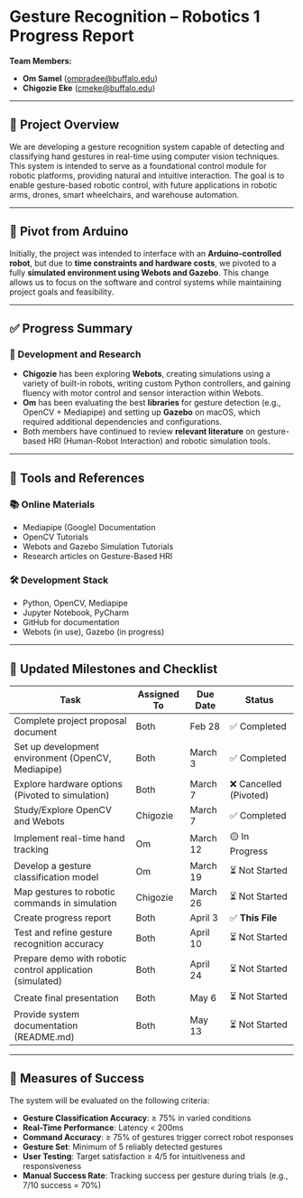 # Gesture Recognition – Robotics 1 Progress Report  
**Team Members:**  
- **Om Samel** (ompradee@buffalo.edu)  
- **Chigozie Eke** (cmeke@buffalo.edu)  

---

## 🧠 Project Overview  
We are developing a gesture recognition system capable of detecting and classifying hand gestures in real-time using computer vision techniques. This system is intended to serve as a foundational control module for robotic platforms, providing natural and intuitive interaction. The goal is to enable gesture-based robotic control, with future applications in robotic arms, drones, smart wheelchairs, and warehouse automation.

---

## 🔄 Pivot from Arduino  
Initially, the project was intended to interface with an **Arduino-controlled robot**, but due to **time constraints and hardware costs**, we pivoted to a fully **simulated environment using Webots and Gazebo**. This change allows us to focus on the software and control systems while maintaining project goals and feasibility.

---

## ✅ Progress Summary

### 🔧 Development and Research
- **Chigozie** has been exploring **Webots**, creating simulations using a variety of built-in robots, writing custom Python controllers, and gaining fluency with motor control and sensor interaction within Webots.
- **Om** has been evaluating the best **libraries** for gesture detection (e.g., OpenCV + Mediapipe) and setting up **Gazebo** on macOS, which required additional dependencies and configurations.
- Both members have continued to review **relevant literature** on gesture-based HRI (Human-Robot Interaction) and robotic simulation tools.

---

## 🧰 Tools and References

### 📚 Online Materials
- Mediapipe (Google) Documentation  
- OpenCV Tutorials  
- Webots and Gazebo Simulation Tutorials  
- Research articles on Gesture-Based HRI

### 🛠️ Development Stack
- Python, OpenCV, Mediapipe  
- Jupyter Notebook, PyCharm  
- GitHub for documentation  
- Webots (in use), Gazebo (in progress)  

---

## 📅 Updated Milestones and Checklist

| **Task**                                                      | **Assigned To**     | **Due Date** | **Status**       |
|---------------------------------------------------------------|----------------------|--------------|------------------|
| Complete project proposal document                            | Both                 | Feb 28       | ✅ Completed      |
| Set up development environment (OpenCV, Mediapipe)            | Both                 | March 3      | ✅ Completed      |
| Explore hardware options (Pivoted to simulation)              | Both                 | March 7      | ❌ Cancelled (Pivoted) |
| Study/Explore OpenCV and Webots                               | Chigozie             | March 7      | ✅ Completed      |
| Implement real-time hand tracking                             | Om                   | March 12     | 🟡 In Progress    |
| Develop a gesture classification model                        | Om                   | March 19     | ⏳ Not Started    |
| Map gestures to robotic commands in simulation                | Chigozie             | March 26     | ⏳ Not Started    |
| Create progress report                                         | Both                 | April 3      | ✅ **This File**  |
| Test and refine gesture recognition accuracy                  | Both                 | April 10     | ⏳ Not Started    |
| Prepare demo with robotic control application (simulated)     | Both                 | April 24     | ⏳ Not Started    |
| Create final presentation                                     | Both                 | May 6        | ⏳ Not Started    |
| Provide system documentation (README.md)                      | Both                 | May 13       | ⏳ Not Started    |

---

## 📏 Measures of Success  
The system will be evaluated on the following criteria:

- **Gesture Classification Accuracy**: ≥ 75% in varied conditions  
- **Real-Time Performance**: Latency < 200ms  
- **Command Accuracy**: ≥ 75% of gestures trigger correct robot responses  
- **Gesture Set**: Minimum of 5 reliably detected gestures  
- **User Testing**: Target satisfaction ≥ 4/5 for intuitiveness and responsiveness  
- **Manual Success Rate**: Tracking success per gesture during trials (e.g., 7/10 success = 70%)
